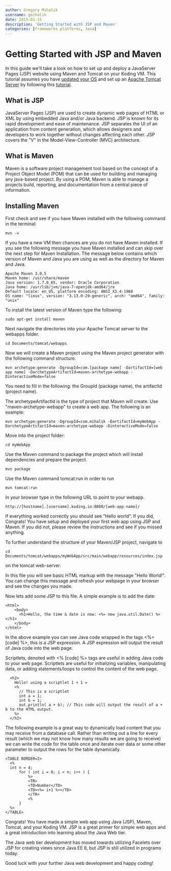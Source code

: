 ```yaml
---
author: Gregory Mihalik
username: gmihalik
date: 2015-01-15
description: 'Getting Started with JSP and Maven'
categories: [frameworks platforms, Java]
---
```


# Getting Started with JSP and Maven

In this guide we'll take a look on how to set up and deploy a JavaServer Pages (JSP) website using Maven and Tomcat on your Koding VM. 
This tutorial assumes you have [updated your OS](http://learn.koding.com/guides/upgrading-your-vm/) and 
set up an [Apache Tomcat Server](http://tomcat.apache.org/) by following this [tutorial](http://learn.koding.com/guides/apache-tomcat-on-koding/).

## What is JSP

JavaServer Pages (JSP) are used to create dynamic web pages of HTML or XML by using embedded Java and/or Java backend. 
JSP is known for its rapid development and ease of maintenance. JSP separates the UI of an application from
content generation, which allows designers and developers to work together without changes affecting each other. JSP covers the "V" in the Model-View-Controller (MVC) architecture. 

## What is Maven

Maven is a software project management tool based on the concept of a Project Object Model (POM) that can be used for building and managing any java-based project. 
By using a POM, Maven is able to manage a projects build, reporting, and documentation from a central piece of information.

## Installing Maven

First check and see if you have Maven installed with the following command in the terminal:

```
mvn -v
```
If you have a new VM then chances are you do not have Maven installed. If you see the following message you have Maven installed and can skip over the next step for Maven Installation. The message below contains which version of Maven and Java you are using as well as the directory for Maven and Java.

```
Apache Maven 3.0.5
Maven home: /usr/share/maven
Java version: 1.7.0_65, vendor: Oracle Corporation
Java home: /usr/lib/jvm/java-7-openjdk-amd64/jre
Default locale: en_US, platform encoding: ANSI_X3.4-1968
OS name: "linux", version: "3.13.0-29-generic", arch: "amd64", family: "unix"
```
To install the latest version of Maven type the following:
```
sudo apt-get install maven
```
Next navigate the directories into your Apache Tomcat server to the webapps folder.
```
cd Documents/tomcat/webapps
```

Now we will create a Maven project using the Maven project generator with the following command structure. 
```
mvn archetype:generate -DgroupId=com.[package name] -DartifactId=[web app name] -DarchetypeArtifactId=maven-archetype-webapp -DinteractiveMode=false
```
You need to fill in the following: the GroupId (package name), the artifactId (project name).

The archetypeArtifactId is the type of project that Maven will create. Use "maven-archetype-webapp" to create a web app.
The following is an example:
```
mvn archetype:generate -DgroupId=com.mihalik -DartifactId=myWebApp -DarchetypeArtifactId=maven-archetype-webapp -DinteractiveMode=false     
```

Move into the project folder:
```
cd myWebApp
```

Use the Maven command to package the project which will install dependencies and prepare the project.
```
mvn package
```

Use the Maven command tomcat:run in order to run 
```
mvn tomcat:run
```

In your browser type in the following URL to point to your webapp.
```
http://[hostname].[username].koding.io:8080/[web-app-name]/
```

If everything worked correctly you should see "Hello world". If you did, Congrats! You have setup and deployed your first web app using JSP and Maven.
If you did not, please review the instructions and see if you missed anything.

To further understand the structure of your Maven/JSP project, navigate to 
```
cd Documents/tomcat/webapps/myWebApp/src/main/webapp/resources/index.jsp
```
on the tomcat web-server.

In this file you will see basic HTML markup with the message "Hello World!". 
You can change this message and refresh your webpage in your browser and see the changes you made.

Now lets add some JSP to this file. A simple example is to add the date:
```
<html>
    <body>
      <h1>Hello, the time & date is now: <%= new java.util.Date() %></h1>
    </body>
</html>
```

In the above example you can see Java code wrapped in the tags <%= [code] %>, this is a JSP expression. A JSP expression will output the result of Java code into the web page. 

Scriptlets, denoted with <% [code] %> tags are useful in adding Java code to your web page. Scriptlets are useful for initializing variables, manipulating data, or adding statements/loops to control the content of the web page.

```
  <h2>
    Hello! using a scriptlet 1 + 1 = 
    <%
      // This is a scriptlet
      int a = 1;
      int b = 1;
      out.println( a + b); // This code will output the result of a + b to the HTML output.
    %>
  </h2>
```

The following example is a great way to dynamically load content that you may receive from a database call. Rather than writing out a line for every result (which we may not know how many results we are going to receive) we can write the code for the table once and iterate over data or some other parameter to output the rows for the table dynamically.

```
<TABLE BORDER=2>
  <%
  int n = 4;
      for ( int i = 0; i < n; i++ ) {
          %>
          <TR>
          <TD>Number</TD>
          <TD><%= i+1 %></TD>
          </TR>
          <%
      }
  %>
</TABLE>
```

Congrats! You have made a simple web app using Java (JSP), Maven, Tomcat, and your Koding VM. JSP is a great primer for simple web apps and a great introduction into learning about the Java Web tier.

The Java web tier development has moved towards utilizing Facelets over JSP for creating views since Java EE 6, but JSP is still utilized in programs today. 

Good luck with your further Java web development and happy coding! 

